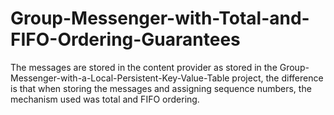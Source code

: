 # Group-Messenger-with-Total-and-FIFO-Ordering-Guarantees

The messages are stored in the content provider as stored in the Group-Messenger-with-a-Local-Persistent-Key-Value-Table project, the difference is that when storing the messages and assigning sequence numbers, the mechanism used was total and FIFO ordering. 

